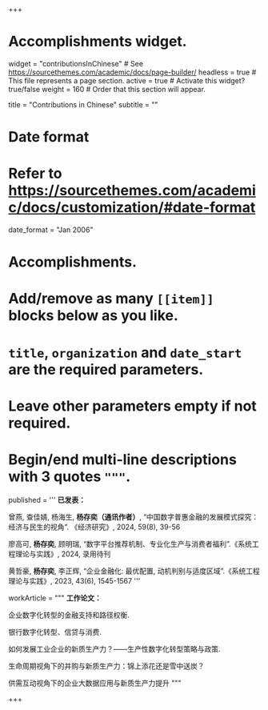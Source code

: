 +++
# Accomplishments widget.
widget = "contributionsInChinese"  # See https://sourcethemes.com/academic/docs/page-builder/
headless = true  # This file represents a page section.
active = true  # Activate this widget? true/false
weight = 160  # Order that this section will appear.

title = "Contributions in Chinese"
subtitle = ""

# Date format
#   Refer to https://sourcethemes.com/academic/docs/customization/#date-format
date_format = "Jan 2006"

# Accomplishments.
#   Add/remove as many `[[item]]` blocks below as you like.
#   `title`, `organization` and `date_start` are the required parameters.
#   Leave other parameters empty if not required.
#   Begin/end multi-line descriptions with 3 quotes `"""`.


published = '''
**已发表：**

曾燕, 查佳婧, 杨海生, **杨存奕（通讯作者）**, “中国数字普惠金融的发展模式探究：经济与民生的视角”. 《经济研究》, 2024, 59(8), 39-56

廖高可, **杨存奕**, 顾明瑞, “数字平台推荐机制、专业化生产与消费者福利”.《系统工程理论与实践》, 2024, 录用待刊

黄哲豪, **杨存奕**, 李正辉, “企业金融化: 最优配置, 动机判别与适度区域”.《系统工程理论与实践》, 2023, 43(6), 1545-1567
'''

workArticle = """
**工作论文：**

企业数字化转型的金融支持和路径权衡. 

银行数字化转型、信贷与消费. 

如何发展工业企业的新质生产力？——生产性数字化转型策略与政策. 

生命周期视角下的并购与新质生产力：锦上添花还是雪中送炭？

供需互动视角下的企业大数据应用与新质生产力提升
"""

+++
